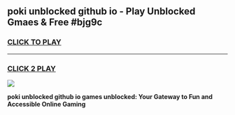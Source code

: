 
## poki unblocked github io - Play Unblocked Gmaes & Free #bjg9c
<h3>
<a href="https://news.freeplayer.one?title=poki_unblocked_github_io&ref=26F">CLICK TO PLAY</a></h3>
<hr>

<h3>
<a href="https://news.freeplayer.one?title=poki_unblocked_github_io&ref=26F">CLICK 2 PLAY</a>
  
</h3>

<a href="https://news.freeplayer.one?title=poki_unblocked_github_io&ref=26F/"><img src="https://clearcache.store/games.png"></a>


**poki unblocked github io games unblocked: Your Gateway to Fun and Accessible Online Gaming**
